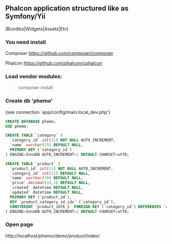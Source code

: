 Phalcon application structured like as Symfony/Yii
-----

(Bundles|Widgets|Assets|Etc)

### You need install

Composer
https://github.com/composer/composer

Phalcon
https://github.com/phalcon/cphalcon


### Load vendor modules:

>composer install


### Create db 'phemo'

(see connection `app/config/main.local_dev.php')

``` sql
CREATE DATABASE phemo;
USE phemo;

CREATE TABLE `category` (
  `category_id` int(11) NOT NULL AUTO_INCREMENT,
  `name` varchar(15) DEFAULT NULL,
  PRIMARY KEY (`category_id`)
) ENGINE=InnoDB AUTO_INCREMENT=1 DEFAULT CHARSET=utf8;

CREATE TABLE `product` (
  `product_id` int(11) NOT NULL AUTO_INCREMENT,
  `category_id` int(11) DEFAULT NULL,
  `name` varchar(30) DEFAULT NULL,
  `price` decimal(10,2) DEFAULT NULL,
  `created` datetime DEFAULT NULL,
  `updated` datetime DEFAULT NULL,
  PRIMARY KEY (`product_id`),
  KEY `product_category_id_idx` (`category_id`),
  CONSTRAINT `product_ibfk_1` FOREIGN KEY (`category_id`) REFERENCES `category` (`category_id`)
) ENGINE=InnoDB AUTO_INCREMENT=1 DEFAULT CHARSET=utf8;

```

### Open page

http://localhost/phemo/demo/product/index/